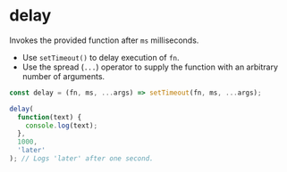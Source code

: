 # delay

Invokes the provided function after `ms` milliseconds.

- Use `setTimeout()` to delay execution of `fn`.
- Use the spread (`...`) operator to supply the function with an arbitrary number of arguments.

```js
const delay = (fn, ms, ...args) => setTimeout(fn, ms, ...args);
```

```js
delay(
  function(text) {
    console.log(text);
  },
  1000,
  'later'
); // Logs 'later' after one second.
```
